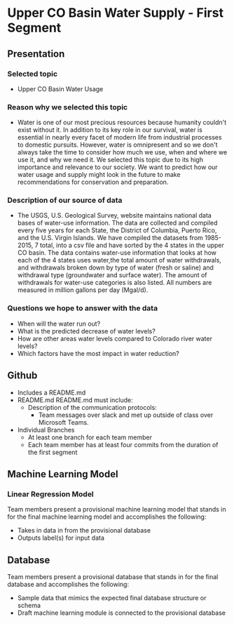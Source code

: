 # Upper CO Basin Water Supply - First Segment
## Presentation
### Selected topic
- Upper CO Basin Water Usage
### Reason why we selected this topic
- Water is one of our most precious resources because humanity couldn't exist without it. In addition to its key role in our survival, water is essential in nearly every facet of modern life from industrial processes to domestic pursuits. However, water is omnipresent and so we don't always take the time to consider how much we use, when and where we use it, and why we need it. We selected this topic due to its high importance and relevance to our society. We want to predict how our water usage and supply might look in the future to make recommendations for conservation and preparation.
### Description of our source of data
- The USGS, U.S. Geological Survey, website maintains national data bases of water-use information. The data are collected and compiled every five years for each State, the District of Columbia, Puerto Rico, and the U.S. Virgin Islands. We have compiled the datasets from 1985-2015, 7 total, into a csv file and have sorted by the 4 states in the upper CO basin. The data contains water-use information that looks at how each of the 4 states uses water,the total amount of water withdrawals, and withdrawals broken down by type of water (fresh or saline) and withdrawal type (groundwater and surface water). The amount of withdrawals for water-use categories is also listed. All numbers are measured in million gallons per day (Mgal/d).
### Questions we hope to answer with the data
- When will the water run out?
- What is the predicted decrease of water levels?
- How are other areas water levels compared to Colorado river water levels?
- Which factors have the most impact in water reduction?
## Github
- Includes a README.md
- README.md README.md must include:
   - Description of the communication protocols:
      - Team messages over slack and met up outside of class over Microsoft Teams.
- Individual Branches
   - At least one branch for each team member
    - Each team member has at least four commits from the duration of the first segment
## Machine Learning Model
### Linear Regression Model
Team members present a provisional machine learning model that stands in for the final machine learning model and accomplishes the following:

- Takes in data in from the provisional database
- Outputs label(s) for input data
## Database
Team members present a provisional database that stands in for the final database and accomplishes the following:
- Sample data that mimics the expected final database structure or schema
- Draft machine learning module is connected to the provisional database
